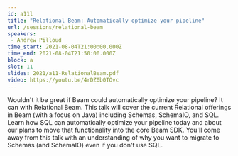 ```yaml
---
id: a11l
title: "Relational Beam: Automatically optimize your pipeline"
url: /sessions/relational-beam
speakers:
 - Andrew Pilloud
time_start: 2021-08-04T21:00:00.000Z
time_end: 2021-08-04T21:50:00.000Z
block: a
slot: 11
slides: 2021/a11-RelationalBeam.pdf
video: https://youtu.be/4rDZ0b0TOvc
---
```


Wouldn't it be great if Beam could automatically optimize your pipeline? It can with Relational Beam. This talk will cover the current Relational offerings in Beam (with a focus on Java) including Schemas, SchemaIO, and SQL. Learn how SQL can automatically optimize your pipeline today and about our plans to move that functionality into the core Beam SDK. You'll come away from this talk with an understanding of why you want to migrate to Schemas (and SchemaIO) even if you don't use SQL.